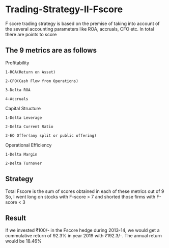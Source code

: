 # Trading-Strategy-II-Fscore
F score trading strategy is based on the premise of taking into account of the several accounting parameters like ROA, accruals, CFO etc. In total there are  points to score  

## The 9 metrics are as follows
  Profitability
  
    1-ROA(Return on Asset)
    
    2-CFO(Cash Flow from Operations)
    
    3-Delta ROA
    
    4-Accruals
    
  Capital Structure
    
    1-Delta Leverage
    
    2-Delta Current Ratio
    
    3-EQ Offer(any split or public offering)
    
  Operational Efficiency
    
    1-Delta Margin
    
    2-Delta Turnover
## Strategy
  Total Fscore is the sum of scores obtained in each of these metrics out of 9 So, I went long on stocks with F-score > 7 and shorted those firms with F-score < 3
  
## Result
If we invested ₹100/- in the Fscore hedge during 2013-14, we would get a cummulative return of 92.3% in year 2019 with ₹192.3/-. The annual return would be 18.46%
